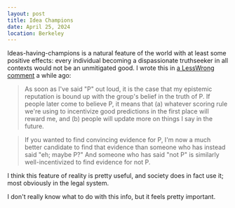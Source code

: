 ```yaml
---
layout: post
title: Idea Champions
date: April 25, 2024
location: Berkeley
---
```


Ideas-having-champions is a natural feature of the world with at least some
positive effects: every individual becoming a dispassionate truthseeker in all
contexts would not be an unmitigated good. I wrote this in
[a LessWrong comment](https://www.lesswrong.com/posts/vfjptEJ2oahLqRyZz/justice-cherryl?commentId=HQSHAKfdL8BBzgPLg)
a while ago:

> As soon as I've said "P" out loud, it is the case that my epistemic
> reputation is bound up with the group's belief in the truth of P. If people
> later come to believe P, it means that (a) whatever scoring rule we're using
> to incentivize good predictions in the first place will reward me, and (b)
> people will update more on things I say in the future.

> If you wanted to find convincing evidence for P, I'm now a much better
> candidate to find that evidence than someone who has instead said "eh; maybe
> P?" And someone who has said "not P" is similarly well-incentivized to find
> evidence for not P.

I think this feature of reality is pretty useful, and society does in fact use
it; most obviously in the legal system.

I don't really know what to do with this info, but it feels pretty important.

